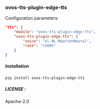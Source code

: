 ### ovos-tts-plugin-edge-tts

Configuration parameters:

```json
"tts": {
    "module": "ovos-tts-plugin-edge-tts",
    "ovos-tts-plugin-edge-tts": {
        "voice": "nl-NL-MaartenNeural",
        "rate": "+200%"
    }
}
```

##### Installation

`pip install ovos-tts-plugin-edge-tts`

##### LICENSE :

Apache-2.0
